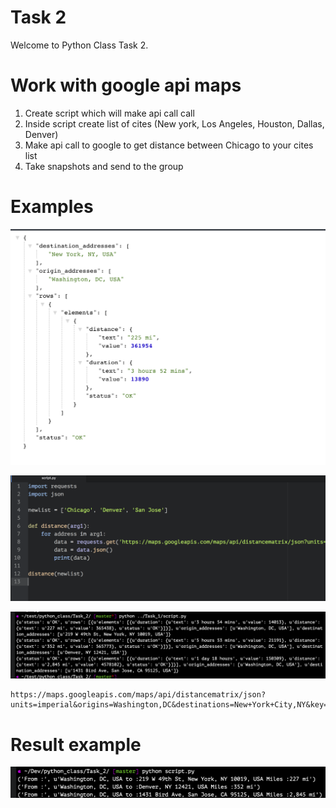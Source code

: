 # Task 2
Welcome to Python Class Task 2.

# Work with google api maps
1. Create script which will make api call call
2. Inside script create list of cites (New york, Los Angeles, Houston, Dallas, Denver)
3. Make api call to google to get distance between Chicago to your cites list
4. Take snapshots and send to the group

# Examples
![](https://github.com/farkhodsadykov/python_class/blob/master/Task_2/pictures/Screen%20Shot%202018-10-12%20at%209.13.43%20PM.png)


![](https://github.com/farkhodsadykov/python_class/blob/master/Task_2/pictures/Screen%20Shot%202018-10-12%20at%209.13.50%20PM.png)

![](https://github.com/farkhodsadykov/python_class/blob/master/Task_2/pictures/Screen%20Shot%202018-10-12%20at%209.14.26%20PM.png)


```
https://maps.googleapis.com/maps/api/distancematrix/json?units=imperial&origins=Washington,DC&destinations=New+York+City,NY&key=YOURTOKEN
```


# Result example
![](https://github.com/farkhodsadykov/python_class/blob/master/Task_2/pictures/Screen%20Shot%202018-10-12%20at%209.25.01%20PM.png)
